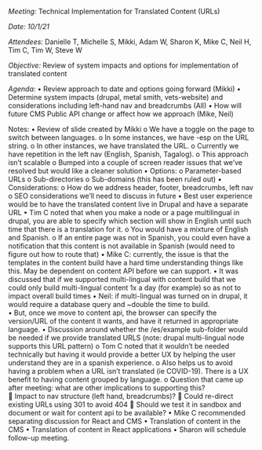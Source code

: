 *Meeting:* Technical Implementation for Translated Content (URLs) 

*Date: 10/1/21*

*Attendees:* Danielle T, Michelle S, Mikki, Adam W, Sharon K, Mike C, Neil H, Tim C, Tim W, Steve W

*Objective:* Review of system impacts and options for implementation of translated content
  
*Agenda:*
•	Review approach to date and options going forward (Mikki)
•	Determine system impacts (drupal, metal smith, vets-website) and considerations including left-hand nav and breadcrumbs (All)
•	How will future CMS Public API change or affect how we approach (Mike, Neil)

Notes: 
•	Review of slide created by Mikki
o	We have a toggle on the page to switch between languages.
o	In some instances, we have  -esp on the URL string.
o	In other instances, we have translated the URL. 
o	Currently we have repetition in the left nav (English, Spanish, Tagalog). 
o	This approach isn’t scalable
o	Bumped into a couple of screen reader issues that we’ve resolved but would like a cleaner solution 
•	Options:
o	Parameter-based URLs
o	Sub-directories 
o	Sub-domains (this has been ruled out)
•	Considerations:
o	How do we address header, footer, breadcrumbs, left nav
o	SEO considerations we’ll need to discuss in future
•	Best user experience would be to have the translated content live in Drupal and have a separate URL
•	Tim C noted that when you make a node or a page multilingual in drupal, you are able to specify which section will show in English until such time that there is a translation for it. 
o	You would have a mixture of English and Spanish.
o	If an entire page was not in Spanish, you could even have a notification that this content is not available in Spanish (would need to figure out how to route that)
•	Mike C:  currently, the issue is that the templates in the content build have a hard time understanding things like this. May be dependent on content API before we can support.
•	It was discussed that if we supported multi-lingual with content build that we could only build multi-lingual content 1x a day (for example) so as not to impact overall build times
•	Neil: if multi-lingual was turned on in drupal, it would require a database query and ~double the time to build.	
•	But, once we move to content api, the browser can specify the version/URL of the content it wants, and have it returned in appropriate language.
•	Discussion around whether the /es/example sub-folder would be needed if we provide translated URLS (note: drupal multi-lingual node supports this URL pattern)
o	Tom C noted that it wouldn’t be needed technically but having it would provide a better UX by helping the user understand they are in a spanish experience.
o	Also helps us to avoid having a problem when a URL isn’t translated (ie COVID-19). There is a UX benefit to having content grouped by language.
o	Question that came up after meeting: what are other implications to supporting this?	
	Impact to nav structure (left hand, breadcrumbs)?
	Could re-direct existing URLs using 301 to avoid 404
	Should we test it in sandbox and document or wait for content api to be available?
•	Mike C recommended separating discussion for React and CMS 
•	Translation of content in the CMS
•	Translation of content in React applications
•	Sharon will schedule follow-up meeting.



